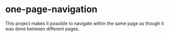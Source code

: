# one-page-navigation
This project makes it possible to navigate within the same page as though it was done between different pages.
